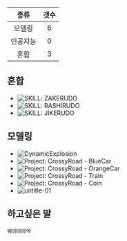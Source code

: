 |   종류  |  갯수  |
| :---:  | :---: |
| 모델링  | 6 |
| 인공지능 | 0 |
| 혼합 | 3 | 
## 혼합
* ![SKILL: ZAKERUDO](https://raw.githubusercontent.com/Team-AS/Monthly-Report/master/2015/05/CodeInside_Pic/pic04.jpeg)
* ![SKILL: RASHIRUDO](https://raw.githubusercontent.com/Team-AS/Monthly-Report/master/2015/05/CodeInside_Pic/pic03.jpeg)
* ![SKILL: JIKERUDO](https://raw.githubusercontent.com/Team-AS/Monthly-Report/master/2015/05/CodeInside_Pic/pic01.jpeg)

## 모델링
* ![DynamicExplosion](https://raw.githubusercontent.com/Team-AS/Monthly-Report/master/2015/05/CodeInside_Pic/pic02.jpeg)
* ![Project: CrossyRoad - BlueCar](https://raw.githubusercontent.com/Team-AS/Monthly-Report/master/2015/05/CodeInside_Pic/pic07.jpeg)
* ![Project: CrossyRoad - OrangeCar](https://raw.githubusercontent.com/Team-AS/Monthly-Report/master/2015/05/CodeInside_Pic/pic05.jpeg)
* ![Project: CrossyRoad - Train](https://raw.githubusercontent.com/Team-AS/Monthly-Report/master/2015/05/CodeInside_Pic/pic06.jpeg)
* ![Project: CrossyRoad - Coin](https://raw.githubusercontent.com/Team-AS/Monthly-Report/master/2015/05/CodeInside_Pic/pic08.jpeg)
* ![untitle-01](https://raw.githubusercontent.com/Team-AS/Monthly-Report/master/2015/05/CodeInside_Pic/pic09.jpeg)

## 하고싶은 말

```
붸에에에엑
```
